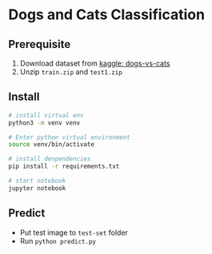# Dogs and Cats Classification

## Prerequisite

1. Download dataset from [kaggle: dogs-vs-cats](https://www.kaggle.com/c/dogs-vs-cats/data)
2. Unzip `train.zip` and `test1.zip`

## Install

```bash
# install virtual env
python3 -m venv venv

# Enter python virtual environment
source venv/bin/activate

# install denpendencies
pip install -r requirements.txt

# start notebook
jupyter notebook
```

## Predict

- Put test image to `test-set` folder
- Run `python predict.py`
